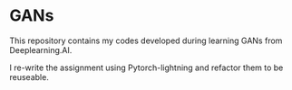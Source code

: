 # GANs

This repository contains my codes developed during learning GANs from Deeplearning.AI.

I re-write the assignment using Pytorch-lightning and refactor them to be reuseable.
